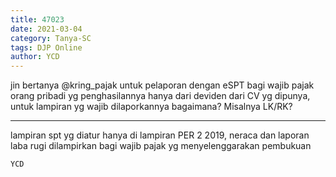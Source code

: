 ```yaml
---
title: 47023
date: 2021-03-04
category: Tanya-SC
tags: DJP Online
author: YCD
---
```


jin bertanya @kring_pajak untuk pelaporan dengan eSPT bagi wajib pajak orang pribadi yg penghasilannya hanya dari deviden dari CV yg dipunya, untuk lampiran yg wajib dilaporkannya bagaimana? Misalnya LK/RK?

---

lampiran spt yg diatur hanya di lampiran PER 2 2019, neraca dan laporan laba rugi dilampirkan bagi wajib pajak yg menyelenggarakan pembukuan

`YCD`
